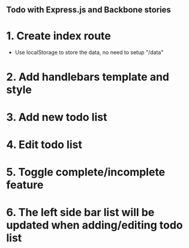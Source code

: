 ## Todo with Express.js and Backbone stories

# 1. Create index route
  - Use localStorage to store the data, no need to setup "/data"

# 2. Add handlebars template and style

# 3. Add new todo list

# 4. Edit todo list

# 5. Toggle complete/incomplete feature

# 6. The left side bar list will be updated when adding/editing todo list